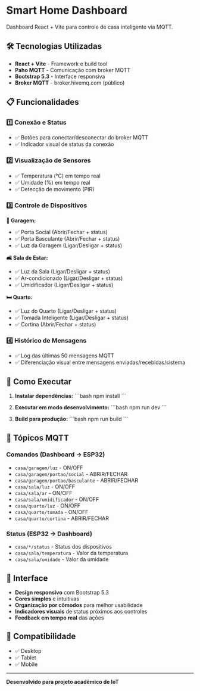 # Smart Home Dashboard

Dashboard React + Vite para controle de casa inteligente via MQTT.

## 🛠 Tecnologias Utilizadas

- **React + Vite** - Framework e build tool
- **Paho MQTT** - Comunicação com broker MQTT
- **Bootstrap 5.3** - Interface responsiva
- **Broker MQTT** - broker.hivemq.com (público)

## 📋 Funcionalidades

### 1️⃣ Conexão e Status
- ✅ Botões para conectar/desconectar do broker MQTT
- ✅ Indicador visual de status da conexão

### 2️⃣ Visualização de Sensores
- ✅ Temperatura (°C) em tempo real
- ✅ Umidade (%) em tempo real  
- ✅ Detecção de movimento (PIR)

### 3️⃣ Controle de Dispositivos

**🚗 Garagem:**
- ✅ Porta Social (Abrir/Fechar + status)
- ✅ Porta Basculante (Abrir/Fechar + status)
- ✅ Luz da Garagem (Ligar/Desligar + status)

**🛋️ Sala de Estar:**
- ✅ Luz da Sala (Ligar/Desligar + status)
- ✅ Ar-condicionado (Ligar/Desligar + status)
- ✅ Umidificador (Ligar/Desligar + status)

**🛏️ Quarto:**
- ✅ Luz do Quarto (Ligar/Desligar + status)
- ✅ Tomada Inteligente (Ligar/Desligar + status)
- ✅ Cortina (Abrir/Fechar + status)

### 4️⃣ Histórico de Mensagens
- ✅ Log das últimas 50 mensagens MQTT
- ✅ Diferenciação visual entre mensagens enviadas/recebidas/sistema

## 🚀 Como Executar

1. **Instalar dependências:**
   \`\`\`bash
   npm install
   \`\`\`

2. **Executar em modo desenvolvimento:**
   \`\`\`bash
   npm run dev
   \`\`\`

3. **Build para produção:**
   \`\`\`bash
   npm run build
   \`\`\`

## 📡 Tópicos MQTT

### Comandos (Dashboard → ESP32)
- `casa/garagem/luz` - ON/OFF
- `casa/garagem/portao/social` - ABRIR/FECHAR
- `casa/garagem/portao/basculante` - ABRIR/FECHAR
- `casa/sala/luz` - ON/OFF
- `casa/sala/ar` - ON/OFF
- `casa/sala/umidificador` - ON/OFF
- `casa/quarto/luz` - ON/OFF
- `casa/quarto/tomada` - ON/OFF
- `casa/quarto/cortina` - ABRIR/FECHAR

### Status (ESP32 → Dashboard)
- `casa/*/status` - Status dos dispositivos
- `casa/sala/temperatura` - Valor da temperatura
- `casa/sala/umidade` - Valor da umidade

## 🎨 Interface

- **Design responsivo** com Bootstrap 5.3
- **Cores simples** e intuitivas
- **Organização por cômodos** para melhor usabilidade
- **Indicadores visuais** de status próximos aos controles
- **Feedback em tempo real** das ações

## 📱 Compatibilidade

- ✅ Desktop
- ✅ Tablet  
- ✅ Mobile

---

**Desenvolvido para projeto acadêmico de IoT**

